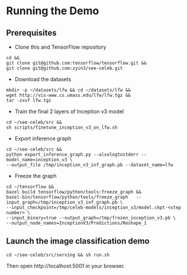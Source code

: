 # Running the Demo

## Prerequisites

- Clone this and TensorFlow repository

``` shell
cd &&
git clone git@github.com:tensorflow/tensorflow.git &&
git clone git@github.com:zyin3/see-celeb.git
```

- Download the datasets

``` shell
mkdir -p ~/datasets/lfw && cd ~/datasets/lfw &&
wget http://vis-www.cs.umass.edu/lfw/lfw.tgz &&
tar -zxvf lfw.tgz
```

- Train the final 2 layers of Inception v3 model

``` shell
cd ~/see-celeb/src &&
sh scripts/finetune_inception_v3_on_lfw.sh
```

- Export inference graph

``` shell
cd ~/see-celeb/src &&
python export_inference_graph.py --alsologtostderr --model_name=inception_v3 \
--output_file /tmp/inception_v3_inf_graph.pb --dataset_name=lfw
```

- Freeze the graph

``` shell
cd ~/tensorflow &&
bazel build tensorflow/python/tools:freeze_graph &&
bazel-bin/tensorflow/python/tools/freeze_graph   --input_graph=/tmp/inception_v3_inf_graph.pb \
--input_checkpoint=/tmp/celeb-models/inception_v3/model.ckpt-<step number> \
--input_binary=true --output_graph=/tmp/frozen_inception_v3.pb \
--output_node_names=InceptionV3/Predictions/Reshape_1
```

## Launch the image classification demo

``` shell
cd ~/see-celeb/src/serving && sh run.sh
```

Then open http://localhost:5001 in your browser.
